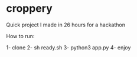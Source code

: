 # croppery

Quick project I made in 26 hours for a hackathon

How to run:

1- clone
2- sh ready.sh
3- python3 app.py
4- enjoy
